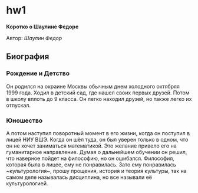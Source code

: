 # hw1
__Коротко о Шаулине Федоре__

Автор: *Шаулин Федор*
## Биография
### Рождение и Детство
Он родился на окраине Москвы обычным днем холодного октябряя 1999 года. Ходил в детский сад, где нашел своих первых друзей. Потом в школу вплоть до 9 класса. Он легко находил друзей, но также легко их отпускал.
### Юношество
А потом наступил поворотный момент в его жизни, когда он поступил в лицей НИУ ВШЭ. Когда он шёл туда, он был уверен только в одном, что он не хочет заниматься математикой. Это желание привело его на гуманитарное направление. Думая о дальнейшем обучении он решил, что наверное пойдет на философию, но он ошибался. Философия, которая была в лицее, ему не понравилась. Зато ему понравилась ~культурология~, прошу прощения, история и теория культуры, так на самом деле называлась дисциплина, но все называли её культурологией.

